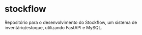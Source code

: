 # stockflow
Repositório para o desenvolvimento do Stockflow, um sistema de inventário/estoque, utilizando FastAPI e MySQL.
